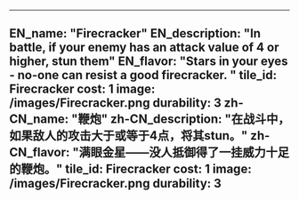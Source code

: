 ---

EN_name: "Firecracker"
EN_description: "In battle, if your enemy has an attack value of 4 or higher, stun them"
EN_flavor: "Stars in your eyes - no-one can resist a good firecracker. "
tile_id: Firecracker
cost: 1
image: /images/Firecracker.png
durability: 3
zh-CN_name: "鞭炮"
zh-CN_description: "在战斗中，如果敌人的攻击大于或等于4点，将其stun。"
zh-CN_flavor: "满眼金星——没人抵御得了一挂威力十足的鞭炮。"
tile_id: Firecracker
cost: 1
image: /images/Firecracker.png
durability: 3
---